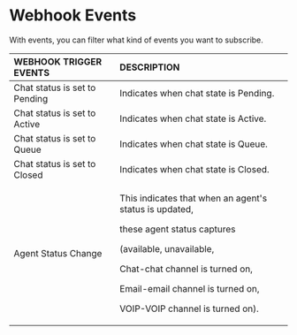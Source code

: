 # Webhook Events

With events, you can filter what kind of events you want to subscribe.

<table>
  <thead>
    <tr>
      <th style="text-align:left">WEBHOOK TRIGGER EVENTS</th>
      <th style="text-align:left">DESCRIPTION</th>
    </tr>
  </thead>
  <tbody>
    <tr>
      <td style="text-align:left">Chat status is set to Pending</td>
      <td style="text-align:left">Indicates when chat state is Pending.</td>
    </tr>
    <tr>
      <td style="text-align:left">Chat status is set to Active</td>
      <td style="text-align:left">Indicates when chat state is Active.</td>
    </tr>
    <tr>
      <td style="text-align:left">Chat status is set to Queue</td>
      <td style="text-align:left">Indicates when chat state is Queue.</td>
    </tr>
    <tr>
      <td style="text-align:left">Chat status is set to Closed</td>
      <td style="text-align:left">Indicates when chat state is Closed.</td>
    </tr>
    <tr>
      <td style="text-align:left">Agent Status Change</td>
      <td style="text-align:left">
        <p>This indicates that when an agent&apos;s status is updated,</p>
        <p>these agent status captures</p>
        <p>(available, unavailable,</p>
        <p>Chat-chat channel is turned on,</p>
        <p>Email-email channel is turned on,</p>
        <p>VOIP-VOIP channel is turned on).</p>
      </td>
    </tr>
  </tbody>
</table>

